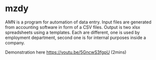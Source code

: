 # mzdy
AMN is a program for automation of data entry.
Input files are generated from accounting software in form of a CSV files.
Output is two xlsx spreadsheets using a templates. Each are different, one is used by employment department, second one is for internal purposes inside a company.

Demonstration here https://youtu.be/5GncwS3fgpU (2mins)
